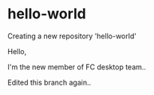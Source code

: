 # hello-world
Creating a new repository 'hello-world'

Hello,

I'm the new member of FC desktop team..

Edited this branch again..
